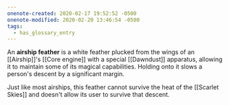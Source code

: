 ```yaml
---
onenote-created: 2020-02-17 19:52:52 -0500
onenote-modified: 2020-02-20 13:46:54 -0500
tags:
  - has_glossary_entry
---
```

An **airship feather** is a white feather plucked from the wings of an [[Airship]]'s [[Core engine]] with a special [[Dawndust]] apparatus, allowing it to maintain some of its magical capabilities. Holding onto it slows a person's descent by a significant margin. 

Just like most airships, this feather cannot survive the heat of the [[Scarlet Skies]] and doesn't allow its user to survive that descent.
